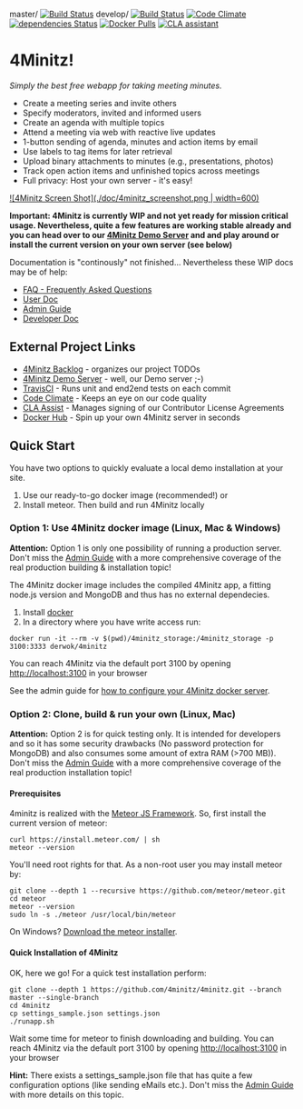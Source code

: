 
master/ [![Build Status](https://travis-ci.org/4minitz/4minitz.svg?branch=master)](https://travis-ci.org/4minitz/4minitz)
develop/ [![Build Status](https://travis-ci.org/4minitz/4minitz.svg?branch=develop)](https://travis-ci.org/4minitz/4minitz)
[![Code Climate](https://codeclimate.com/github/4minitz/4minitz/badges/gpa.svg)](https://codeclimate.com/github/4minitz/4minitz)
[![dependencies Status](https://david-dm.org/4minitz/4minitz/status.svg)](https://david-dm.org/4minitz/4minitz)
[![Docker Pulls](https://img.shields.io/docker/pulls/derwok/4minitz.svg)](https://hub.docker.com/r/derwok/4minitz/)
[![CLA assistant](https://cla-assistant.io/readme/badge/4minitz/4minitz)](https://cla-assistant.io/4minitz/4minitz)


# 4Minitz!

*Simply the best free webapp for taking meeting minutes.*

* Create a meeting series and invite others
* Specify moderators, invited and informed users
* Create an agenda with multiple topics
* Attend a meeting via web with reactive live updates
* 1-button sending of agenda, minutes and action items by email 
* Use labels to tag items for later retrieval
* Upload binary attachments to minutes (e.g., presentations, photos)
* Track open action items and unfinished topics across meetings
* Full privacy: Host your own server - it's easy!

[![4Minitz Screen Shot](./doc/4minitz_screenshot.png | width=600)](./doc/4minitz_screenshot.png)

**Important: 4Minitz is currently WIP and not yet ready for mission critical usage. 
Nevertheless, quite a few features are working stable already and you can head over to our
[4Minitz Demo Server](https://www.4minitz.com) and and play around or install the current 
version on your own server (see below)** 

Documentation is "continously" not finished... Nevertheless these WIP docs may be of help:

* [FAQ - Frequently Asked Questions](doc/faq.md)
* [User Doc](doc/user/usermanual.md)
* [Admin Guide](doc/admin/adminguide.md)
* [Developer Doc](doc/developer/developermanual.md)

## External Project Links
* [4Minitz Backlog](https://github.com/4minitz/4minitz/projects/1) - organizes our project TODOs
* [4Minitz Demo Server](https://www.4minitz.com) - well, our Demo server ;-)
* [TravisCI](https://travis-ci.org/4minitz/4minitz) - Runs unit and end2end tests on each commit
* [Code Climate](https://codeclimate.com/github/4minitz/4minitz) - Keeps an eye on our code quality 
* [CLA Assist](https://cla-assistant.io/4minitz/4minitz) - Manages signing of our Contributor License Agreements 
* [Docker Hub](https://hub.docker.com/r/derwok/4minitz/) - Spin up your own 4Minitz server in seconds 



## Quick Start
You have two options to quickly evaluate a local demo 
installation at your site.

1. Use our ready-to-go docker image (recommended!) or
1. Install meteor. Then build and run 4Minitz locally


### Option 1: Use 4Minitz docker image (Linux, Mac & Windows)
**Attention:** Option 1 is only one possibility of running a production
server.
Don't miss the [Admin Guide](doc/admin/adminguide.md)
with a more comprehensive coverage of the real production
building & installation topic!

The 4Minitz docker image includes the compiled 4Minitz app, a fitting 
node.js version and MongoDB and thus has no external dependecies.

1. Install [docker](https://docs.docker.com/engine/installation/)
2. In a directory where you have write access run:
```
docker run -it --rm -v $(pwd)/4minitz_storage:/4minitz_storage -p 3100:3333 derwok/4minitz
```
You can reach 4Minitz via the default port 3100 by opening 
[http://localhost:3100](http://localhost:3100) in your browser

See the admin guide for
[how to configure your 4Minitz docker server](doc/admin/adminguide.md#production-running---with-docker).


### Option 2: Clone, build & run your own (Linux, Mac)
**Attention:** Option 2 is for quick testing only.
It is intended for developers and so it has some security drawbacks (No
password protection for MongoDB) and also consumes some amount of extra RAM
(>700 MB)). Don't miss the [Admin Guide](doc/admin/adminguide.md)
with a more comprehensive coverage of the real production installation topic!

#### Prerequisites
4minitz is realized with the [Meteor JS Framework](http://www.meteor.com). So, first install the current version of meteor:

    curl https://install.meteor.com/ | sh
    meteor --version

You'll need root rights for that. As a non-root user you may install
meteor by:

    git clone --depth 1 --recursive https://github.com/meteor/meteor.git
    cd meteor
    meteor --version
    sudo ln -s ./meteor /usr/local/bin/meteor

On Windows? [Download the meteor installer](https://install.meteor.com/windows). 

#### Quick Installation of 4Minitz   
OK, here we go! For a quick test installation perform:

    git clone --depth 1 https://github.com/4minitz/4minitz.git --branch master --single-branch
    cd 4minitz
    cp settings_sample.json settings.json
    ./runapp.sh

Wait some time for meteor to finish downloading and building. 
You can reach 4Minitz via the default port 3100 by opening 
[http://localhost:3100](http://localhost:3100) in your browser

**Hint:** There exists a settings_sample.json file that has quite a few configuration options
(like sending eMails etc.). Don't miss the [Admin Guide](doc/admin/adminguide.md) with more details
 on this topic.
 